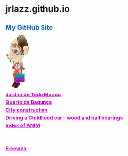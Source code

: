# jrlazz.github.io
<h2 style="color:#06c;">My GitHub Site<br>
<img src="ag_baboy.gif"><br>
<a href="https://jrlazz.github.io/vivian/jtm.html" target="_blank" style="font-size:12pt;color:#c0c;">Jardim de Todo Mundo</a><br>
<a href="https://jrlazz.eu5.org/qdb/form02.php" target="_blank" style="font-size:12pt;color:#c0c;">Quarto da Bagunça</a><br>
<a href="https://jrlazz.github.io/anim/Vdrag.html" target="_blank" style="font-size:12pt;color:#c0c;">City construction</a><br>
<a href="https://jrlazz.github.io/ggk/woody.html" target="_blank" style="font-size:12pt;color:#c0c;">Driving a Childhood car - wood and ball bearings</a><br>
<a href="https://jrlazz.github.io/pages_anim.html" target="_blank" style="font-size:12pt;color:#c0c;">Index of ANIM</a><br>
<br>
<br>
<a href="https://jrlazz.eu5.org/" target="_blank" style="font-size:12pt;color:#c0c;">Freewha</a>
